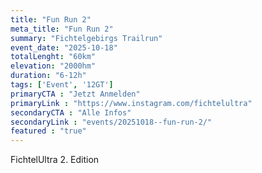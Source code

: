 ```yaml
---
title: "Fun Run 2"
meta_title: "Fun Run 2"
summary: "Fichtelgebirgs Trailrun"
event_date: "2025-10-18"
totalLenght: "60km"
elevation: "2000hm"
duration: "6-12h"
tags: ['Event', '12GT']
primaryCTA : "Jetzt Anmelden"
primaryLink : "https://www.instagram.com/fichtelultra"
secondaryCTA : "Alle Infos"
secondaryLink : "events/20251018--fun-run-2/"
featured : "true"
---
```



FichtelUltra 2. Edition
